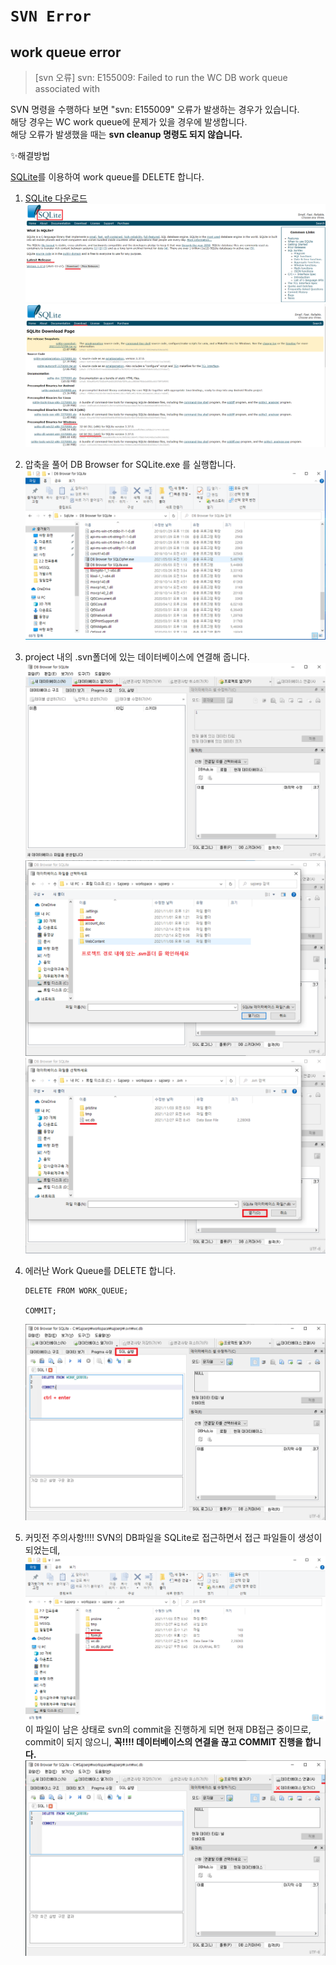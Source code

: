 # `SVN Error`

## work queue error

> [svn 오류] svn: E155009: Failed to run the WC DB work queue associated with

SVN 명령을 수행하다 보면 "svn: E155009" 오류가 발생하는 경우가 있습니다.  
해당 경우는 WC work queue에 문제가 있을 경우에 발생합니다.  
해당 오류가 발생했을 때는 <b>svn cleanup 명령도 되지 않습니다.</b>

✨해결방법

[SQLite](https://www.sqlite.org/index.html)를 이용하여 work queue를 DELETE 합니다.

1. [SQLite 다운로드](https://www.sqlite.org/index.html)  
   ![다운로드](./image/download.png)  
   ![다운로드2](./image/download2.png)

2. 압축을 풀어 DB Browser for SQLite.exe 를 실행합니다.  
   ![실행파일](./image/excution.png)

3. project 내의 .svn폴더에 있는 데이터베이스에 연결해 줍니다.  
   ![데이터베이스연결](./image/connect.png)  
   ![데이터베이스연결](./image/connect2.png)  
   ![데이터베이스연결](./image/connect3.png)

4. 에러난 Work Queue를 DELETE 합니다.

   ```
   DELETE FROM WORK_QUEUE;

   COMMIT;
   ```

   ![delete](./image/DELETE.png)

5. 커밋전 주의사항!!!!
   SVN의 DB파일을 SQLite로 접근하면서 접근 파일들이 생성이 되었는데,  
    ![접속파일](./image/connectfile.png)
   이 파일이 남은 상태로 svn의 commit을 진행하게 되면 현재 DB접근 중이므로, commit이 되지 않으니, <b>꼭!!!! 데이터베이스의 연결을 끊고 COMMIT 진행을 합니다.</b>
   ![연결종료](./image/termination.png)
